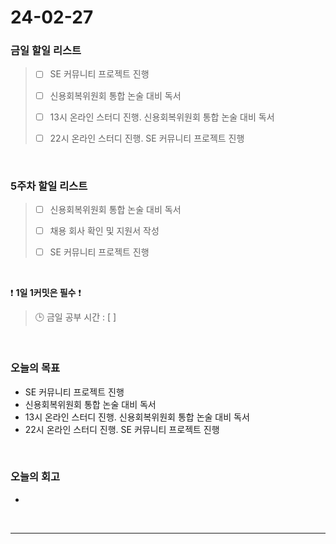 # 24-02-27
### 금일 할일 리스트
> - [ ]  SE 커뮤니티 프로젝트 진행
>
> - [ ]  신용회복위원회 통합 논술 대비 독서
>
> - [ ]  13시 온라인 스터디 진행. 신용회복위원회 통합 논술 대비 독서
>
> - [ ]  22시 온라인 스터디 진행. SE 커뮤니티 프로젝트 진행

<br/>

### 5주차 할일 리스트  
> - [ ]  신용회복위원회 통합 논술 대비 독서
>
> - [ ]  채용 회사 확인 및 지원서 작성
>
> - [ ]  SE 커뮤니티 프로젝트 진행

<br/>

❗ **1일 1커밋은 필수** ❗
> 🕒 금일 공부 시간 : [  ]

<br/>

### 오늘의 목표
- SE 커뮤니티 프로젝트 진행
- 신용회복위원회 통합 논술 대비 독서
- 13시 온라인 스터디 진행. 신용회복위원회 통합 논술 대비 독서
- 22시 온라인 스터디 진행. SE 커뮤니티 프로젝트 진행

<br>

### 오늘의 회고
- 


<br/>

------------  
